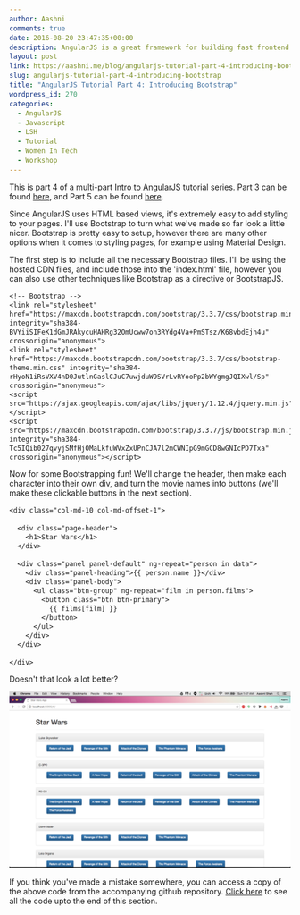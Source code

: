 ```yaml
---
author: Aashni
comments: true
date: 2016-08-20 23:47:35+00:00
description: AngularJS is a great framework for building fast frontend websites. Here's part 4 in a series of tutorials on how to build and deploy a website with AngularJS.
layout: post
link: https://aashni.me/blog/angularjs-tutorial-part-4-introducing-bootstrap/
slug: angularjs-tutorial-part-4-introducing-bootstrap
title: "AngularJS Tutorial Part 4: Introducing Bootstrap"
wordpress_id: 270
categories:
  - AngularJS
  - Javascript
  - LSH
  - Tutorial
  - Women In Tech
  - Workshop
---
```


This is part 4 of a multi-part [Intro to AngularJS](../blog/angularjs-an-introduction/) tutorial series. Part 3 can be found [here](../blog/angularjs-tutorial-part-3-using-star-wars-api-data-through-angular-controllers-and-views), and Part 5 can be found [here](../blog/angularjs-tutorial-part-5-creating-individual-pages-for-characters-and-movies).

Since AngularJS uses HTML based views, it's extremely easy to add styling to your pages. I'll use Bootstrap to turn what we've made so far look a little nicer. Bootstrap is pretty easy to setup, however there are many other options when it comes to styling pages, for example using Material Design.

The first step is to include all the necessary Bootstrap files. I'll be using the hosted CDN files, and include those into the 'index.html' file, however you can also use other techniques like Bootstrap as a directive or BootstrapJS.

    <!-- Bootstrap -->
    <link rel="stylesheet" href="https://maxcdn.bootstrapcdn.com/bootstrap/3.3.7/css/bootstrap.min.css" integrity="sha384-BVYiiSIFeK1dGmJRAkycuHAHRg32OmUcww7on3RYdg4Va+PmSTsz/K68vbdEjh4u" crossorigin="anonymous">
    <link rel="stylesheet" href="https://maxcdn.bootstrapcdn.com/bootstrap/3.3.7/css/bootstrap-theme.min.css" integrity="sha384-rHyoN1iRsVXV4nD0JutlnGaslCJuC7uwjduW9SVrLvRYooPp2bWYgmgJQIXwl/Sp" crossorigin="anonymous">
    <script src="https://ajax.googleapis.com/ajax/libs/jquery/1.12.4/jquery.min.js"></script>
    <script src="https://maxcdn.bootstrapcdn.com/bootstrap/3.3.7/js/bootstrap.min.js" integrity="sha384-Tc5IQib027qvyjSMfHjOMaLkfuWVxZxUPnCJA7l2mCWNIpG9mGCD8wGNIcPD7Txa" crossorigin="anonymous"></script>

Now for some Bootstrapping fun! We'll change the header, then make each character into their own div, and turn the movie names into buttons (we'll make these clickable buttons in the next section).

    <div class="col-md-10 col-md-offset-1">

      <div class="page-header">
        <h1>Star Wars</h1>
      </div>

      <div class="panel panel-default" ng-repeat="person in data">
        <div class="panel-heading">{{ person.name }}</div>
        <div class="panel-body">
          <ul class="btn-group" ng-repeat="film in person.films">
            <button class="btn btn-primary">
              {{ films[film] }}
            </button>
          </ul>
        </div>
      </div>

    </div>

Doesn't that look a lot better?

[![AngularJS Tutorial Styling the Website Using Bootstrap](./angularjs_styling_with_bootstrap-1024x640.png)](./angularjs_styling_with_bootstrap.png)

If you think you've made a mistake somewhere, you can access a copy of the above code from the accompanying github repository. [Click here](https://github.com/aashnisshah/lsh_angularjs_tutorial/commit/0c50a4c4ace82d711a56bd15620776c93e7e28b6) to see all the code upto the end of this section.
